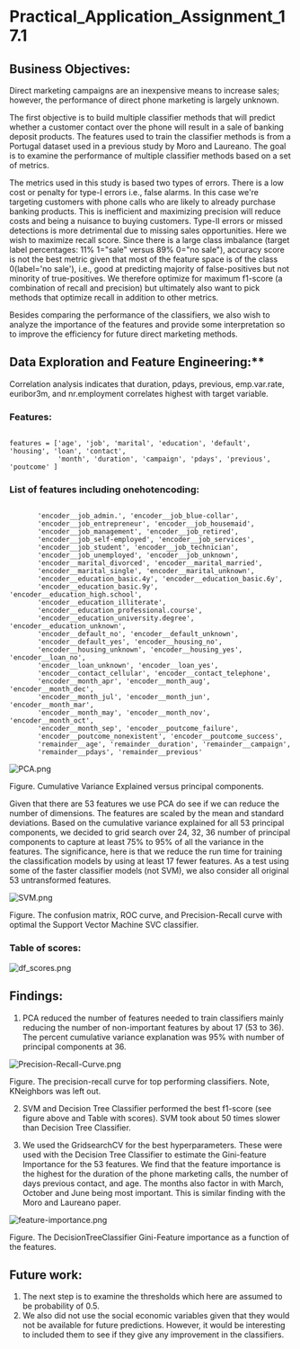 # Practical_Application_Assignment_17.1


## Business Objectives:

Direct marketing campaigns are an inexpensive means to increase sales; however, the performance of direct phone marketing is largely unknown. 

The first objective is to build multiple classifier methods that will predict whether a customer contact over the phone will result in a sale of banking deposit products. The features used to train the classifier methods is from a Portugal dataset used in a previous study by Moro and Laureano. The goal is to examine the performance of multiple classifier methods based on a set of metrics.

The metrics used in this study is based two types of errors. There is a low cost or penalty for type-I errors i.e., false alarms. In this case we're targeting customers with phone calls who are likely to already purchase banking products.  This is inefficient and maximizing precision will reduce costs and being a nuisance to buying customers.  Type-II errors or missed detections is more detrimental due to missing sales opportunities. Here we wish to maximize recall score. Since there is a large class imbalance (target label percentages: 11% 1="sale" versus 89% 0="no sale"), accuracy score is not the best metric given that most of the feature space is of the class 0(label='no sale'), i.e., good at predicting majority of false-positives but not minority of true-positives. We therefore optimize for maximum f1-score (a combination of recall and precision) but ultimately also want to pick methods that optimize recall in addition to other metrics.

Besides comparing the performance of the classifiers, we also wish to analyze the importance of the features and provide some interpretation so to improve the efficiency for future direct marketing methods.

## Data Exploration and Feature Engineering:**

Correlation analysis indicates that duration, pdays, previous, emp.var.rate, euribor3m, and nr.employment correlates highest with target variable. 

### Features:

<P>
<code>
features = ['age', 'job', 'marital', 'education', 'default', 'housing', 'loan', 'contact', 
            'month', 'duration', 'campaign', 'pdays', 'previous', 'poutcome' ]
</code>
</P>

### List of features including onehotencoding:

<code>
       'encoder__job_admin.', 'encoder__job_blue-collar',
       'encoder__job_entrepreneur', 'encoder__job_housemaid',
       'encoder__job_management', 'encoder__job_retired',
       'encoder__job_self-employed', 'encoder__job_services',
       'encoder__job_student', 'encoder__job_technician',
       'encoder__job_unemployed', 'encoder__job_unknown',
       'encoder__marital_divorced', 'encoder__marital_married',
       'encoder__marital_single', 'encoder__marital_unknown',
       'encoder__education_basic.4y', 'encoder__education_basic.6y',
       'encoder__education_basic.9y', 'encoder__education_high.school',
       'encoder__education_illiterate',
       'encoder__education_professional.course',
       'encoder__education_university.degree', 'encoder__education_unknown',
       'encoder__default_no', 'encoder__default_unknown',
       'encoder__default_yes', 'encoder__housing_no',
       'encoder__housing_unknown', 'encoder__housing_yes', 'encoder__loan_no',
       'encoder__loan_unknown', 'encoder__loan_yes',
       'encoder__contact_cellular', 'encoder__contact_telephone',
       'encoder__month_apr', 'encoder__month_aug', 'encoder__month_dec',
       'encoder__month_jul', 'encoder__month_jun', 'encoder__month_mar',
       'encoder__month_may', 'encoder__month_nov', 'encoder__month_oct',
       'encoder__month_sep', 'encoder__poutcome_failure',
       'encoder__poutcome_nonexistent', 'encoder__poutcome_success',
       'remainder__age', 'remainder__duration', 'remainder__campaign',
       'remainder__pdays', 'remainder__previous'
</code>

![PCA.png](./PCA.png)

Figure. Cumulative Variance Explained versus principal components. 

Given that there are 53 features we use PCA do see if we can reduce the number of dimensions. The features are scaled by the mean and standard deviations. Based on the cumulative variance explained for all 53 principal components, we decided to grid search over 24, 32, 36 number of principal components to capture at least 75% to 95% of all the variance in the features. The significance, here is that we reduce the run time for training the classification models by using at least 17 fewer features.  As a test using some of the faster classifier models (not SVM), we also consider all original 53 untransformed features.

![SVM.png](./SVM.png)

Figure. The confusion matrix, ROC curve, and Precision-Recall curve with optimal the Support Vector Machine SVC classifier. 

### Table of scores: 

![df_scores.png](./df_scores.png)

## Findings:

1. PCA reduced the number of features needed to train classifiers mainly reducing the number of non-important features by about 17 (53 to 36). The percent cumulative variance explanation was 95% with number of principal components at 36. 

![Precision-Recall-Curve.png](Precision-Recall-Curve.png)

Figure. The precision-recall curve for top performing classifiers.  Note, KNeighbors was left out. 

2. SVM and Decision Tree Classifier performed the best f1-score (see figure above and Table with scores). SVM took about 50 times slower than Decision Tree Classifier. 


3. We used the GridsearchCV for the best hyperparameters. These were used with the Decision Tree Classifier to estimate the Gini-feature Importance for the 53 features.  We find that the feature importance is the highest for the duration of the phone marketing calls, the number of days previous contact, and age. The months also factor in with March, October and June being most important. This is similar finding with the Moro and Laureano paper. 

![feature-importance.png](feature-importance.png)

Figure. The DecisionTreeClassifier Gini-Feature importance as a function of the features. 

## Future work:
1. The next step is to examine the thresholds which here are assumed to be probability of 0.5. 
2. We also did not use the social economic variables given that they would not be available for future predictions.  However, it would be interesting to included them to see if they give any improvement in the classifiers.
